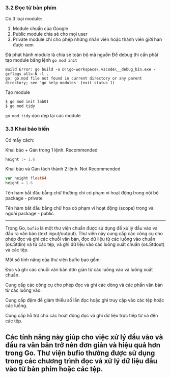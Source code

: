 ### 3.2 Đọc từ bàn phím
Có 3 loại module: 
1. Module chuẩn của Google
2. Public module chia sẻ cho mọi user
3. Private module chỉ cho phép những nhân viên hoặc thành viên giới hạn được xem

Đã phát hành module là chia sẻ toàn bộ mã nguồn
Để debug thì cần phải tạo module bằng lệnh `go mod init`

```
Build Error: go build -o D:\go-workspace\.vscode\__debug_bin.exe -gcflags all=-N -l .
go: go.mod file not found in current directory or any parent directory; see 'go help modules' (exit status 1)
```

Tạo module 
```
$ go mod init lab01
$ go mod tidy
```

`go mod tidy` dọn dẹp lại các module 

### 3.3 Khai báo biến
Có mấy cách:

Khai báo + Gán trong 1 lệnh. Recommended 
```go
height := 1.6
```

Khai báo và Gán tách thành 2 lệnh. Not Recommended
```go 
var height float64
height = 1.6
```

Tên hàm bắt đầu bằng chữ thường chỉ có phạm vi hoạt động trong nội bộ package - private 

Tên hàm bắt đầu bằng chữ hoa có phạm vi hoạt động (scope) trong và ngoài package - public


----------------------------------------------------------------
Trong Go, `bufio` là một thư viện chuẩn được sử dụng để xử lý đầu vào và đầu ra văn bản (text input/output). Thư viện này cung cấp các công cụ cho phép đọc và ghi các chuỗi văn bản, đọc dữ liệu từ các luồng vào chuẩn (os.Stdin) và từ các tệp, và ghi dữ liệu vào các luồng xuất chuẩn (os.Stdout) và các tệp.

Một số tính năng của thư viện bufio bao gồm:

Đọc và ghi các chuỗi văn bản đơn giản từ các luồng vào và luồng xuất chuẩn.

Cung cấp các công cụ cho phép đọc và ghi các dòng và các phần văn bản từ các luồng vào.

Cung cấp đệm để giảm thiểu số lần đọc hoặc ghi truy cập vào các tệp hoặc các luồng.

Cung cấp hỗ trợ cho các hoạt động đọc và ghi dữ liệu trực tiếp từ và đến các tệp.

Các tính năng này giúp cho việc xử lý đầu vào và đầu ra văn bản trở nên đơn giản và hiệu quả hơn trong Go. Thư viện bufio thường được sử dụng trong các chương trình đọc và xử lý dữ liệu đầu vào từ bàn phím hoặc các tệp.
-----------------------------------------------------------------
